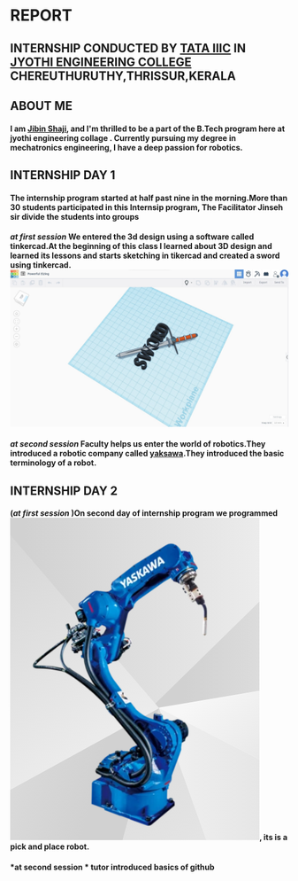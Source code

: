 #  REPORT 
## INTERNSHIP CONDUCTED BY [TATA IIIC](https://github.com/jibin2005/internship-2024/blob/main/Screenshot%202024-01-28%20140235.png) IN [JYOTHI ENGINEERING COLLEGE](jyothi-engineering-college-thrissur-ho-thrissur-engineering-colleges-wq6ah2e4aa.JPG) CHEREUTHURUTHY,THRISSUR,KERALA



## ABOUT ME 
#### I am [Jibin Shaji](IMG-20231113-WA0018.jpg), and I'm thrilled to be a part of the B.Tech program here at jyothi engineering collage . Currently pursuing my degree in mechatronics engineering, I have a deep passion for robotics.




## INTERNSHIP DAY 1
#### The internship program started at half past nine in the morning.More than 30 students participated in this Internsip program, The Facilitator Jinseh sir divide the students into groups
####  *at first session* We entered the 3d design using a software called tinkercad.At the beginning of this class I learned about 3D design and  learned its lessons and starts sketching in tikercad and created a sword using tinkercad.![](https://github.com/jibin2005/internship-2024/blob/main/Screenshot%202024-01-28%20143330.jpg%20-%20Copy.jpg)
#### *at second session* Faculty helps us enter the world of robotics.They introduced a robotic company called [yaksawa](https://github.com/jibin2005/internship-2024/blob/main/Screenshot%202024-01-28%20202537.png).They introduced the basic terminology of a robot.



## **INTERNSHIP DAY 2** 
#### (*at first session* )On second day of internship program we programmed ![ar1440](https://github.com/jibin2005/internship-2024/blob/main/Screenshot%202024-01-28%20221656.png), its is a pick and place robot.
#### *at second session * tutor introduced basics of github













 














